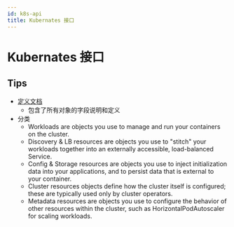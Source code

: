 ```yaml
---
id: k8s-api
title: Kubernates 接口
---
```


# Kubernates 接口

## Tips
* [定义文档](https://kubernetes.io/docs/reference/generated/kubernetes-api/v1.18/)
  * 包含了所有对象的字段说明和定义
* 分类
  * Workloads are objects you use to manage and run your containers on the cluster.
  * Discovery & LB resources are objects you use to "stitch" your workloads together into an externally accessible, load-balanced Service.
  * Config & Storage resources are objects you use to inject initialization data into your applications, and to persist data that is external to your container.
  * Cluster resources objects define how the cluster itself is configured; these are typically used only by cluster operators.
  * Metadata resources are objects you use to configure the behavior of other resources within the cluster, such as HorizontalPodAutoscaler for scaling workloads.
